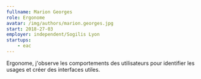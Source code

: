 ```yaml
---
fullname: Marion Georges
role: Ergonome
avatar: /img/authors/marion.georges.jpg
start: 2018-27-03
employer: independent/Sogilis Lyon
startups:
    - eac
---
```


Ergonome, j'observe les comportements des utilisateurs pour identifier les usages et créer des interfaces utiles.